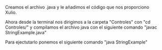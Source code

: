 Creamos el archivo .java y le añadimos el código que nos proporciono Xulio.

Ahora desde la terminal nos dirigimos a la carpeta "Controles" con "cd Controles/" y compilamos el archivo java con el siguiente comando "javac StringExample.java"

Para ejectutarlo ponemos el siguiente comando "java StringExample"

